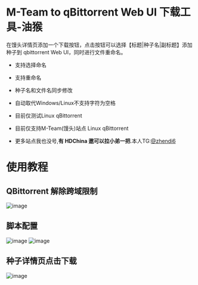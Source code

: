 # M-Team to qBittorrent Web UI 下载工具-油猴

在馒头详情页添加一个下载按钮，点击按钮可以选择【标题|种子名|副标题】添加种子到 qbittorrent Web UI，同时进行文件重命名。

- 支持选择命名
- 支持重命名
- 种子名和文件名同步修改
- 自动取代Windows/Linux不支持字符为空格

- 目前仅测试Linux qBittorrent

- 目前仅支持M-Team(馒头)站点 Linux qBittorrent

- 更多站点我也没号,**有 HDChina 邀可以拉小弟一把**.本人TG:[@zhendi6](https://t.me/zhendi6)

# 使用教程 

## QBittorrent 解除跨域限制

![image](https://github.com/ShaoxiongXu/script/assets/127823819/01a1bca5-946d-4571-891f-0f19dcae7d66)


## 脚本配置
![image](https://github.com/ShaoxiongXu/script/assets/127823819/83a9467b-6f6b-44ab-bb1b-046a9c2fc203)
![image](https://github.com/ShaoxiongXu/script/assets/127823819/49367e0e-d4f5-4c8a-b190-369ca3b0a071)



## 种子详情页点击下载

![image](https://github.com/ShaoxiongXu/script/assets/127823819/8200a519-77a1-49f3-94ce-6c4da9d7a6d8)
